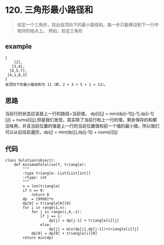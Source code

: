 # 120. 三角形最小路径和
> 给定一个三角形，找出自顶向下的最小路径和。每一步只能移动到下一行中相邻的结点上。
例如，给定三角形

## example
 ```
 [
     [2],
    [3,4],
   [6,5,7],
  [4,1,8,3]
]
自顶向下的最小路径和为 11（即，2 + 3 + 5 + 1 = 11）。
 ```
## 思路
当前行的状态应该是上一行的路径+当前值， dp[i][j] = min(dp[i-1][j-1],dp[i-1][j]) + nums[i][j],但是我们发现，其实除了当前行和上一行的值，剩余保存的和都没啥用，并且当前位置的值是上一行的当前位置值和前一个值的最小值，所以我们可以从后往前遍历，dp[j] = min(dp[j],dp[j-1]) + nums[i][j]

## 代码
```
class Solution(object):
    def minimumTotal(self, triangle):
        """
        :type triangle: List[List[int]]
        :rtype: int
        """
        n = len(triangle)
        if n == 0:
            return 0
        dp  = [9999]*n
        dp[0] = triangle[0][0]
        for i in range(1,n):
            for j in range(i,0,-1):
                if j == i:
                    dp[j] = dp[j-1] + triangle[i][j]
                else:
                    dp[j] = min(dp[j],dp[j-1])+triangle[i][j]
            dp[0] = dp[0] + triangle[i][0]
        return min(dp)
```

